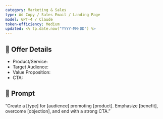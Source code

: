 ```yaml
---
category: Marketing & Sales
type: Ad Copy / Sales Email / Landing Page
model: GPT-4 / Claude
token-efficiency: Medium
updated: <% tp.date.now("YYYY-MM-DD") %>
---
```


## 🎯 Offer Details
- Product/Service: 
- Target Audience: 
- Value Proposition: 
- CTA: 

## 💬 Prompt
“Create a [type] for [audience] promoting [product]. Emphasize [benefit], overcome [objection], and end with a strong CTA.”
